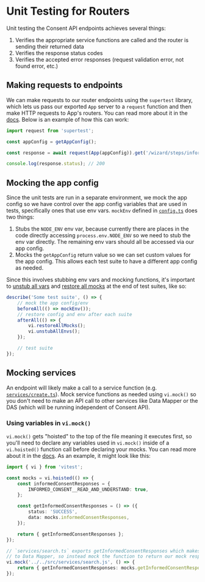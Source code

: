 # Unit Testing for Routers

Unit testing the Consent API endpoints achieves several things:

1. Verifies the appropriate service functions are called and the router is sending their returned data
2. Verifies the response status codes
3. Verifies the accepted error responses (request validation error, not found error, etc.)

## Making requests to endpoints

We can make requests to our router endpoints using the `supertest` library, which lets us pass our exported `App` server to a `request` function and then make HTTP requests to App's routers. You can read more about it in the [docs](https://github.com/ladjs/supertest?tab=readme-ov-file#readme). Below is an example of how this can work:

```ts
import request from 'supertest';

const appConfig = getAppConfig();

const response = await request(App(appConfig)).get('/wizard/steps/informed-consent');

console.log(response.status); // 200
```

## Mocking the app config

Since the unit tests are run in a separate environment, we mock the app config so we have control over the app config variables that are used in tests, specifically ones that use env vars. `mockEnv` defined in [`config.ts`](./config.ts) does two things:

1. Stubs the `NODE_ENV` env var, because currently there are places in the code directly accessing `process.env.NODE_ENV` so we need to stub the env var directly. The remaining env vars should all be accessed via our app config.
2. Mocks the `getAppConfig` return value so we can set custom values for the app config. This allows each test suite to have a different app config as needed.

Since this involves stubbing env vars and mocking functions, it's important to [unstub all vars](https://vitest.dev/api/vi.html#vi-unstuballenvs) and [restore all mocks](https://vitest.dev/api/vi.html#vi-restoreallmocks) at the end of test suites, like so:

```ts
describe('Some test suite', () => {
	// mock the app config/env
	beforeAll(() => mockEnv());
	// restore config and env after each suite
	afterAll(() => {
		vi.restoreAllMocks();
		vi.unstubAllEnvs();
	});

	// test suite
});
```

## Mocking services

An endpoint will likely make a call to a service function (e.g. [`services/create.ts`](../src/services/create.ts)). Mock service functions as needed using `vi.mock()` so you don't need to make an API call to other services like Data Mapper or the DAS (which will be running independent of Consent API).

### Using variables in `vi.mock()`

`vi.mock()` gets "hoisted" to the top of the file meaning it executes first, so you'll need to declare any variables used in `vi.mock()` inside of a `vi.hoisted()` function call before declaring your mocks. You can read more about it in the [docs](https://vitest.dev/api/vi#vi-mock). As an example, it might look like this:

```ts
import { vi } from 'vitest';

const mocks = vi.hoisted(() => {
	const informedConsentResponses = {
		INFORMED_CONSENT__READ_AND_UNDERSTAND: true,
	};

	const getInformedConsentResponses = () => ({
		status: 'SUCCESS',
		data: mocks.informedConsentResponses,
	});

	return { getInformedConsentResponses };
});

// `services/search.ts` exports getInformedConsentResponses which makes a GET request
// to Data Mapper, so instead mock the function to return our mock response
vi.mock('../../src/services/search.js', () => {
	return { getInformedConsentResponses: mocks.getInformedConsentResponses };
});
```
